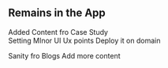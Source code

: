 ## Remains in the App 

Added Content fro Case Study  
Setting MInor UI Ux points 
Deploy it on domain 

Sanity fro Blogs 
Add more content 
